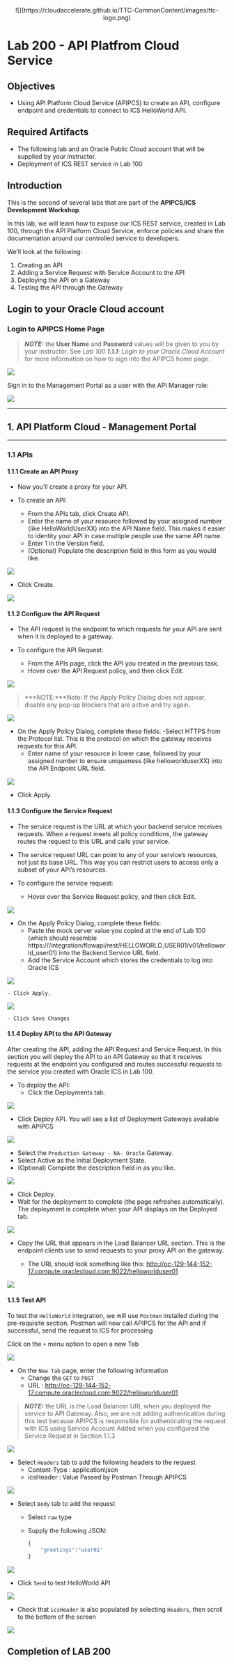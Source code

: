 <center>![](https://cloudaccelerate.github.io/TTC-CommonContent/images/ttc-logo.png)</center>

# Lab 200 - API Platfrom Cloud Service

## Objectives

- Using API Platform Cloud Service (APIPCS) to create an API, configure endpoint and credentials to connect to ICS HelloWorld API.

## Required Artifacts

- The following lab and an Oracle Public Cloud account that will be supplied by your instructor.
- Deployment of ICS REST service in Lab 100

## Introduction

This is the second of several labs that are part of the **APIPCS/ICS Development Workshop**. 

In this lab, we will learn how to expose our ICS REST service, created in Lab 100, through the API Platform Cloud Service, enforce policies and share the documentation around our controlled service to developers.

We’ll look at the following:
1.  Creating an API
2.  Adding a Service Request with Service Account to the API
3.  Deploying the API on a Gateway
3.  Testing the API through the Gateway

## Login to your Oracle Cloud account

### Login to APIPCS Home Page

>***NOTE:*** the **User Name** and **Password** values will be given to you by your instructor. See _Lab 100 **1.1.1**: Login to your Oracle Cloud Account_ for more information on how to sign into the APIPCS home page.


![](images/200/image001.png)  

Sign in to the Management Portal as a user with the API Manager role:

![](images/200/image041.png) 

---

## 1. API Platform Cloud - Management Portal
---


### 1.1 APIs

#### 1.1.1 Create an API Proxy

- Now you’ll create a proxy for your API.

- To create an API:
  - From the APIs tab, click Create API.
  - Enter the name of your resource followed by your assigned number (like HelloWorldUserXX) into the API Name field. This makes it easier to identity your API in case multiple people use the same API name.
  - Enter 1 in the Version field.
  - (Optional) Populate the description field in this form as you would like.

![](images/200/image042.png) 

  - Click Create.

![](images/200/image043.png) 

#### 1.1.2 Configure the API Request

- The API request is the endpoint to which requests for your API are sent when it is deployed to a gateway.

- To configure the API Request:
  - From the APIs page, click the API you created in the previous task.
  - Hover over the API Request policy, and then click Edit.

![](images/200/image044.png)   

>***NOTE:***Note: If the Apply Policy Dialog does not appear, disable any pop-up blockers that are active and try again.

![](images/200/image045.png) 

- On the Apply Policy Dialog, complete these fields:
  -Select HTTPS from the Protocol list. This is the protocol on which the gateway receives requests for this API.
  - Enter name of your resource in lower case, followed by your assigned number to ensure uniqueness (like helloworlduserXX) into the API Endpoint URL field.

![](images/200/image046.png) 

  - Click Apply.

#### 1.1.3 Configure the Service Request

- The service request is the URL at which your backend service receives requests. When a request meets all policy conditions, the gateway routes the request to this URL and calls your service.

- The service request URL can point to any of your service’s resources, not just its base URL. This way you can restrict users to access only a subset of your API’s resources.

- To configure the service request:
  - Hover over the Service Request policy, and then click Edit.

![](images/200/image047.png) 

  - On the Apply Policy Dialog, complete these fields:
    - Paste the mock server value you copied at the end of Lab 100 (which should resemble 
  https://<ICS URL>/integration/flowapi/rest/HELLOWORLD_USER01/v01/helloworld_user01) into the Backend Service URL field.
    - Add the Service Account which stores the credentials to log into Oracle ICS

![](images/200/image048.png) 

    - Click Apply.

![](images/200/image049.png) 

    - Click Save Changes

#### 1.1.4 Deploy API to the API Gateway

After creating the API, adding the API Request and Service Request. In this section you will deploy the API to an API Gateway so that it receives requests at the endpoint you configured and routes successful requests to the service you created with Oracle ICS in Lab 100. 

- To deploy the API:
    - Click the Deployments tab.

![](images/200/image050.png)

  - Click Deploy API. You will see a list of Deployment Gateways available with APIPCS

![](images/200/image051.png)

  - Select the `Production Gateway - NA- Oracle` Gateway.
  - Select Active as the Initial Deployment State.
  - (Optional) Complete the description field in as you like.

![](images/200/image052.png)

  - Click Deploy.
  - Wait for the deployment to complete (the page refreshes automatically). The deployment is complete when your API displays on the Deployed tab.

![](images/200/image053.png)
  

  - Copy the URL that appears in the Load Balancer URL section. This is the endpoint clients use to send requests to your proxy API on the gateway. 

    - The URL should look something like this: http://oc-129-144-152-17.compute.oraclecloud.com:9022/helloworlduser01
  
![](images/200/image054.png)


#### 1.1.5 Test API

To test the `HelloWorld` integration, we will use `Postman` installed during the pre-requisite section. Postman will now call APIPCS for the API and if successful, send the request to ICS for processing

Click on the `+` menu option to open a new Tab

![](images/200/image055.png)

- On the `New Tab` page, enter the following information 
    - Change the `GET` to `POST`
    - URL : http://oc-129-144-152-17.compute.oraclecloud.com:9022/helloworlduser01

>***NOTE:*** the URL is the Load Balancer URL when you deployed the service to API Gateway. Also, we are not adding authentication during this test because APIPCS is responsible for authenticating the request with ICS using Service Account Added when you configured the Service Request in Section 1.1.3

![](images/200/image056.png)

- Select `Headers` tab to add the following headers to the request
    - Content-Type : application\json
    - icsHeader : Value Passed by Postman Through APIPCS

![](images/200/image057.png)

- Select `Body` tab to add the request
    - Select `raw` type
    - Supply the following JSON:

        ```javascript
        {
            "greetings":"user01"
        }
        ```
![](images/200/image058.png)

- Click `Send` to test HelloWorld API

![](images/200/image059.png)

- Check that `icsHeader` is also populated by selecting `Headers`, then scroll to the bottom of the screen

![](images/200/image060.png)

## Completion of LAB 200

